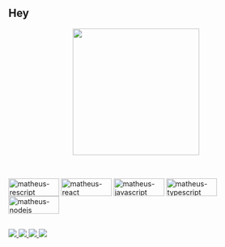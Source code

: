 ## Hey

<div align="center">
  <a href="https://github.com/MatheusBBarni">
    <img height="250em" src="https://github-readme-stats.vercel.app/api/top-langs/?username=matheusBBarni&layout=compact&theme=dracula"/>
  </a>
</div>

##

<div style="display: inline_block"><br>
  <img align="center" alt="matheus-rescript" height="35" width="100" src="https://img.shields.io/badge/rescript-13162c?style=for-the-badge&logo=Rescript&logoColor=#e6494f">
  <img align="center" alt="matheus-react" height="35" width="100" src="https://img.shields.io/badge/react-13162c?style=for-the-badge&logo=React">
  <img align="center" alt="matheus-javascript" height="35" width="100" src="https://img.shields.io/badge/javascript-13162c?style=for-the-badge&logo=Javascript">
  <img align="center" alt="matheus-typescript" height="35" width="100" src="https://img.shields.io/badge/typescript-13162c?style=for-the-badge&logo=Typescript">
  <img align="center" alt="matheus-nodejs" height="35" width="100" src="https://img.shields.io/badge/node.js-13162c?style=for-the-badge&logo=Node.js">
</div>

##

<div> 
  <a href="https://bio.link/matheusbbarni" target="_blank">
    <img src="https://img.shields.io/badge/website-000000?style=for-the-badge&logo=About.me&logoColor=white" target="_blank">
  </a>
  <a href="mailto:brehm.matheus@hotmail.com">
    <img src="https://img.shields.io/badge/-Gmail-%23333?style=for-the-badge&logo=gmail&logoColor=white" target="_blank">
  </a>
  <a href="https://www.linkedin.com/in/matheusbrehmbarni/" target="_blank">
    <img src="https://img.shields.io/badge/-LinkedIn-%230077B5?style=for-the-badge&logo=linkedin&logoColor=white" target="_blank">
  </a>
 	<a href="https://www.twitch.tv/barni_iwnl" target="_blank">
    <img src="https://img.shields.io/badge/Twitch-9146FF?style=for-the-badge&logo=twitch&logoColor=white" target="_blank">
  </a>
</div>